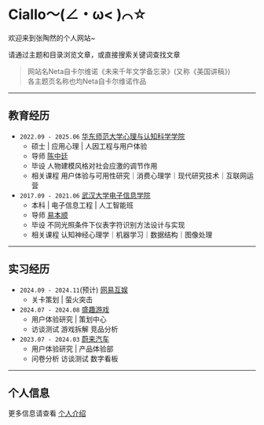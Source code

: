 # <p hidden><font size="1">蜘蛛巢</font>

# Ciallo～(∠・ω< )⌒☆

欢迎来到张陶然的个人网站~

请通过主题和目录浏览文章，或直接搜索关键词查找文章

> 网站名Neta自卡尔维诺《未来千年文学备忘录》(又称《美国讲稿》)  
> 各主题页名称也均Neta自卡尔维诺作品

---

## 教育经历

- `2022.09 - 2025.06` [华东师范大学心理与认知科学学院](https://psy.ecnu.edu.cn/)
    - 硕士 | 应用心理 | 人因工程与用户体验 
    - 导师 [陈中廷](https://faculty.ecnu.edu.cn/_s9/czt/main.psp)
    - 毕设 人物建模风格对社会应激的调节作用
    - 相关课程 用户体验与可用性研究｜消费心理学｜现代研究技术｜互联网运营
- `2017.09 - 2021.06` [武汉大学电子信息学院](http://eis.whu.edu.cn/)
    - 本科 | 电子信息工程 | 人工智能班 
    - 导师 [易本顺](http://210.42.122.152/index/szdwDetail?rsh=00007328&newskind_id=20160320222026165YIdDsQIbgNtoE)
    - 毕设 不同光照条件下仪表字符识别方法设计与实现
    - 相关课程 认知神经心理学｜机器学习｜数据结构｜图像处理

---
## 实习经历

- `2024.09 - 2024.11`(预计) [网易互娱](https://game.163.com/)
    - 关卡策划 | 萤火突击
- `2024.07 - 2024.08` [盛趣游戏](https://www.shengqugames.com/cn/index)
    - 用户体验研究 | 策划中心
    - 访谈测试 游戏拆解 竞品分析
- `2023.07 - 2024.03` [蔚来汽车](https://www.nio.cn/)
    - 用户体验研究 | 产品体验部
    - 问卷分析 访谈测试 数字看板

---

## 个人信息

更多信息请查看 [个人介绍](./01ME/introduction.md)

